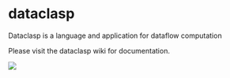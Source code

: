# dataclasp
Dataclasp is a language and application for dataflow computation

Please visit the dataclasp wiki for documentation.

![](https://github.com/gregsharp/dataclasp/wiki)
